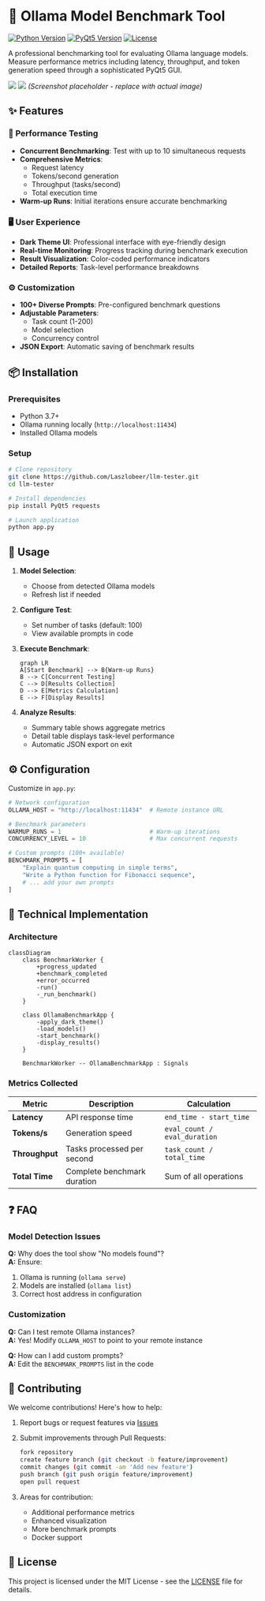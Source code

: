 

# 🚀 Ollama Model Benchmark Tool

[![Python Version](https://img.shields.io/badge/python-3.7%2B-blue)](https://www.python.org/downloads/release/python-370/)
[![PyQt5 Version](https://img.shields.io/badge/PyQt5-5.15%2B-green)](https://pypi.org/project/PyQt5/)
[![License](https://img.shields.io/badge/license-MIT-yellow)](https://opensource.org/license/MIT)


A professional benchmarking tool for evaluating Ollama language models. Measure performance metrics including latency, throughput, and token generation speed through a sophisticated PyQt5 GUI.

![](screenshot.png)
![](screenshot1.png) *(Screenshot placeholder - replace with actual image)*

## ✨ Features

### 🧪 Performance Testing
- **Concurrent Benchmarking**: Test with up to 10 simultaneous requests
- **Comprehensive Metrics**:
  - Request latency
  - Tokens/second generation
  - Throughput (tasks/second)
  - Total execution time
- **Warm-up Runs**: Initial iterations ensure accurate benchmarking

### 🖥️ User Experience
- **Dark Theme UI**: Professional interface with eye-friendly design
- **Real-time Monitoring**: Progress tracking during benchmark execution
- **Result Visualization**: Color-coded performance indicators
- **Detailed Reports**: Task-level performance breakdowns

### ⚙️ Customization
- **100+ Diverse Prompts**: Pre-configured benchmark questions
- **Adjustable Parameters**:
  - Task count (1-200)
  - Model selection
  - Concurrency control
- **JSON Export**: Automatic saving of benchmark results

## 📦 Installation

### Prerequisites
- Python 3.7+
- Ollama running locally (`http://localhost:11434`)
- Installed Ollama models

### Setup
```bash
# Clone repository
git clone https://github.com/Laszlobeer/llm-tester.git
cd llm-tester

# Install dependencies
pip install PyQt5 requests

# Launch application
python app.py
```

## 🧭 Usage

1. **Model Selection**:
   - Choose from detected Ollama models
   - Refresh list if needed
   
2. **Configure Test**:
   - Set number of tasks (default: 100)
   - View available prompts in code

3. **Execute Benchmark**:
   ```mermaid
   graph LR
   A[Start Benchmark] --> B{Warm-up Runs}
   B --> C[Concurrent Testing]
   C --> D[Results Collection]
   D --> E[Metrics Calculation]
   E --> F[Display Results]
   ```

4. **Analyze Results**:
   - Summary table shows aggregate metrics
   - Detail table displays task-level performance
   - Automatic JSON export on exit

## ⚙️ Configuration

Customize in `app.py`:
```python
# Network configuration
OLLAMA_HOST = "http://localhost:11434"  # Remote instance URL

# Benchmark parameters
WARMUP_RUNS = 1                         # Warm-up iterations
CONCURRENCY_LEVEL = 10                  # Max concurrent requests

# Custom prompts (100+ available)
BENCHMARK_PROMPTS = [
    "Explain quantum computing in simple terms",
    "Write a Python function for Fibonacci sequence",
    # ... add your own prompts
]
```

## 🧠 Technical Implementation

### Architecture
```mermaid
classDiagram
    class BenchmarkWorker {
        +progress_updated
        +benchmark_completed
        +error_occurred
        -run()
        -_run_benchmark()
    }
    
    class OllamaBenchmarkApp {
        -apply_dark_theme()
        -load_models()
        -start_benchmark()
        -display_results()
    }
    
    BenchmarkWorker -- OllamaBenchmarkApp : Signals
```

### Metrics Collected
| Metric | Description | Calculation |
|--------|-------------|-------------|
| **Latency** | API response time | `end_time - start_time` |
| **Tokens/s** | Generation speed | `eval_count / eval_duration` |
| **Throughput** | Tasks processed per second | `task_count / total_time` |
| **Total Time** | Complete benchmark duration | Sum of all operations |

## ❓ FAQ

### Model Detection Issues
**Q:** Why does the tool show "No models found"?  
**A:** Ensure:
1. Ollama is running (`ollama serve`)
2. Models are installed (`ollama list`)
3. Correct host address in configuration

### Customization
**Q:** Can I test remote Ollama instances?  
**A:** Yes! Modify `OLLAMA_HOST` to point to your remote instance

**Q:** How can I add custom prompts?  
**A:** Edit the `BENCHMARK_PROMPTS` list in the code

## 🤝 Contributing

We welcome contributions! Here's how to help:

1. Report bugs or request features via [Issues](https://github.com/Laszlobeer/llm-tester/issues)
2. Submit improvements through Pull Requests:
   ```bash
   fork repository
   create feature branch (git checkout -b feature/improvement)
   commit changes (git commit -am 'Add new feature')
   push branch (git push origin feature/improvement)
   open pull request
   ```

3. Areas for contribution:
   - Additional performance metrics
   - Enhanced visualization
   - More benchmark prompts
   - Docker support

## 📜 License

This project is licensed under the MIT License - see the [LICENSE](LICENSE) file for details.


